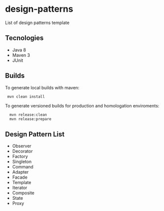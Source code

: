 # design-patterns
List of design patterns template

## Tecnologies

* Java 8
* Maven 3
* JUnit

## Builds

To generate local builds with maven:
```bash
 mvn clean install
``` 
To generate versioned builds for production and homologation enviroments:
```
  mvn release:clean
  mvn release:prepare
```

## Design Pattern List

* Observer
* Decorator
* Factory
* Singleton
* Command
* Adapter
* Facade
* Template
* Iterator
* Composite
* State
* Proxy
